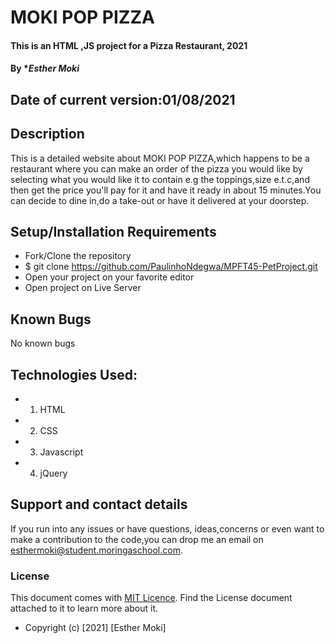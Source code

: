 # MOKI POP PIZZA

#### This is an HTML ,JS project for a Pizza Restaurant, 2021

#### By **Esther Moki*
## Date of current version:01/08/2021

## Description
This is a detailed website about MOKI POP PIZZA,which happens to be a restaurant where you can make an order of the pizza you would like by selecting what you would like it to contain e.g the toppings,size e.t.c,and then get the price you'll pay for it and have it ready in about 15 minutes.You can decide to dine in,do a take-out or have it delivered at your doorstep.

## Setup/Installation Requirements
* Fork/Clone the repository
* $ git clone https://github.com/PaulinhoNdegwa/MPFT45-PetProject.git
* Open your project on your favorite editor
* Open project on Live Server

## Known Bugs
No known bugs
## Technologies Used:
* 1. HTML
* 2. CSS 
* 3. Javascript
* 4. jQuery

## Support and contact details
If you run into any issues or have questions, ideas,concerns or even want to make a contribution to the code,you can drop me an email on esthermoki@student.moringaschool.com.

### License
This document comes with <a href="https://https://github.com/Esther-Moki/Moki-pop-pizza/blob/master/LICENSE" target="_blank">MIT Licence</a>. Find the License document attached to it to learn more about it.
* Copyright (c) [2021] [Esther Moki]
